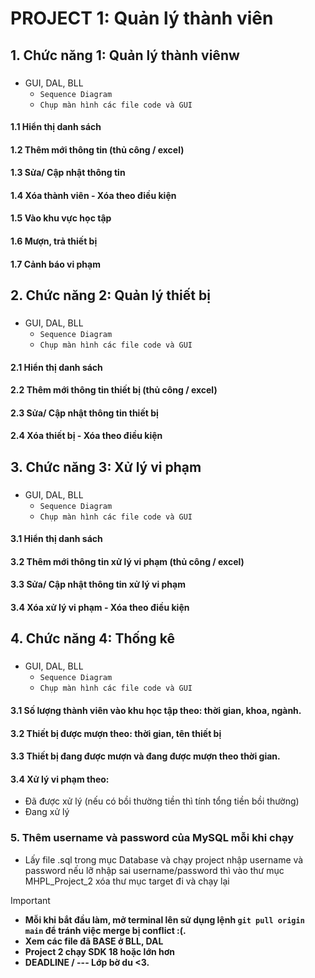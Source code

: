# PROJECT 1: Quản lý thành viên

## 1. Chức năng 1: Quản lý thành viênw
### 
* GUI, DAL, BLL
    * `Sequence Diagram`
    * `Chụp màn hình các file code và GUI`

#### 1.1 Hiển thị danh sách
#### 1.2 Thêm mới thông tin (thủ công / excel)
#### 1.3 Sửa/ Cập nhật thông tin
#### 1.4 Xóa thành viên - Xóa theo điều kiện
#### 1.5 Vào khu vực học tập
#### 1.6 Mượn, trả thiết bị
#### 1.7 Cảnh báo vi phạm

## 2. Chức năng 2: Quản lý thiết bị
### 
* GUI, DAL, BLL
    * `Sequence Diagram`
    * `Chụp màn hình các file code và GUI`

#### 2.1 Hiển thị danh sách
#### 2.2 Thêm mới thông tin thiết bị (thủ công / excel)
#### 2.3 Sửa/ Cập nhật thông tin thiết bị
#### 2.4 Xóa thiết bị - Xóa theo điều kiện

## 3. Chức năng 3: Xử lý vi phạm
### 
* GUI, DAL, BLL
    * `Sequence Diagram`
    * `Chụp màn hình các file code và GUI`

#### 3.1 Hiển thị danh sách
#### 3.2 Thêm mới thông tin xử lý vi phạm (thủ công / excel)
#### 3.3 Sửa/ Cập nhật thông tin xử lý vi phạm
#### 3.4 Xóa xử lý vi phạm - Xóa theo điều kiện

## 4. Chức năng 4: Thống kê
### 
* GUI, DAL, BLL
    * `Sequence Diagram`
    * `Chụp màn hình các file code và GUI`

#### 3.1 Số lượng thành viên vào khu học tập theo: thời gian, khoa, ngành.
#### 3.2 Thiết bị được mượn theo: thời gian, tên thiết bị
#### 3.3 Thiết bị đang được mượn và đang được mượn theo thời gian.
#### 3.4 Xử lý vi phạm theo:
* Đã được xử lý (nếu có bồi thường tiền thì tính tổng tiền bồi thường)
* Đang xử lý

### 5. Thêm username và password của MySQL mỗi khi chạy
* Lấy file .sql trong mục Database và chạy project nhập username và password nếu lỡ nhập sai username/password thì vào thư mục MHPL_Project_2 xóa thư mục target đi và chạy lại


> [!IMPORTANT]
> * **Mỗi khi bắt đầu làm, mở terminal lên sử dụng lệnh ```git pull origin main``` để tránh việc merge bị conflict :(.**
> * **Xem các file đã BASE ở BLL, DAL**
> * **Project 2 chạy SDK 18 hoặc lớn hơn**
> * **DEADLINE __/__ --- Lớp bờ du <3.**
